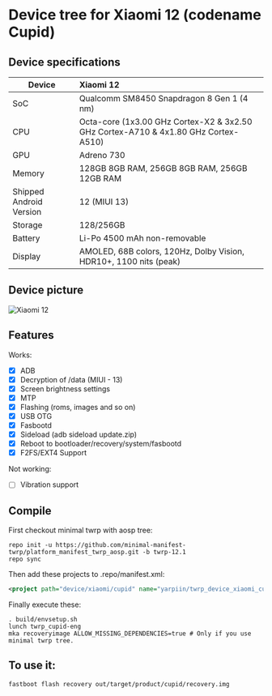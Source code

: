 # Device tree for Xiaomi 12 (codename Cupid)


## Device specifications

| Device                  | Xiaomi 12                                              |
| ----------------------- | :---------------------------------------------------------- |
| SoC     		  | Qualcomm SM8450 Snapdragon 8 Gen 1 (4 nm)                            |
| CPU     		  | Octa-core (1x3.00 GHz Cortex-X2 & 3x2.50 GHz Cortex-A710 & 4x1.80 GHz Cortex-A510)|
| GPU     		  | Adreno 730                                               |
| Memory                  |  128GB 8GB RAM, 256GB 8GB RAM, 256GB 12GB RAM                                   |
| Shipped Android Version | 12 (MIUI 13)                                                |
| Storage                 | 128/256GB                                                   |                                                |
| Battery 		  | Li-Po 4500 mAh non-removable                               |
| Display 		  | AMOLED, 68B colors, 120Hz, Dolby Vision, HDR10+, 1100 nits (peak)|

## Device picture

![Xiaomi 12](https://fdn2.gsmarena.com/vv/pics/xiaomi/xiaomi-12-2.jpg "Xiaomi 12")

## Features

Works:

- [X] ADB
- [X] Decryption of /data (MIUI - 13)
- [X] Screen brightness settings
- [X] MTP
- [X] Flashing (roms, images and so on)
- [X] USB OTG
- [X] Fasbootd
- [X] Sideload (adb sideload update.zip)
- [X] Reboot to bootloader/recovery/system/fasbootd
- [X] F2FS/EXT4 Support

Not working:

- [ ] Vibration support

## Compile

First checkout minimal twrp with aosp tree:

```
repo init -u https://github.com/minimal-manifest-twrp/platform_manifest_twrp_aosp.git -b twrp-12.1
repo sync
```

Then add these projects to .repo/manifest.xml:

```xml
<project path="device/xiaomi/cupid" name="yarpiin/twrp_device_xiaomi_cupid" remote="github" revision="android-12.1" />
```

Finally execute these:

```
. build/envsetup.sh
lunch twrp_cupid-eng
mka recoveryimage ALLOW_MISSING_DEPENDENCIES=true # Only if you use minimal twrp tree.

```
## To use it:

```
fastboot flash recovery out/target/product/cupid/recovery.img
